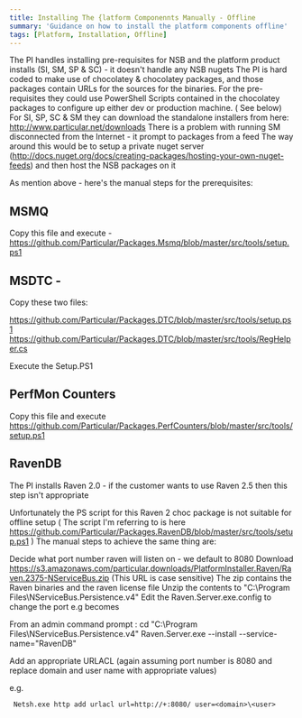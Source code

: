 ```yaml
---
title: Installing The {latform Componennts Manually - Offline
summary: 'Guidance on how to install the platform components offline'
tags: [Platform, Installation, Offline]
---
```


The PI handles installing pre-requisites for NSB and the platform product installs (SI, SM, SP & SC) - it doesn't handle any NSB nugets
The PI is hard coded to make use of chocolatey & chocolatey packages,  and those packages contain URLs for the sources for the binaries.
For the pre-requisites they could use PowerShell Scripts contained in the chocolatey packages to configure up either dev or production machine. ( See below) 
For SI, SP, SC & SM  they can download the standalone installers from here: http://www.particular.net/downloads
There is a problem with running SM disconnected from the Internet - it prompt to packages from a feed
The way around this would be to setup a private nuget server (http://docs.nuget.org/docs/creating-packages/hosting-your-own-nuget-feeds)
and then host the NSB packages on it

As mention above - here's the manual steps for the prerequisites:

## MSMQ 
Copy this file and execute -  https://github.com/Particular/Packages.Msmq/blob/master/src/tools/setup.ps1

## MSDTC  -
 Copy these two files:

https://github.com/Particular/Packages.DTC/blob/master/src/tools/setup.ps1
https://github.com/Particular/Packages.DTC/blob/master/src/tools/RegHelper.cs

Execute the Setup.PS1

## PerfMon Counters
Copy this file and execute https://github.com/Particular/Packages.PerfCounters/blob/master/src/tools/setup.ps1

## RavenDB 
The PI installs Raven 2.0 - if the customer wants to use Raven 2.5 then this step isn't appropriate

Unfortunately the PS script for this Raven 2 choc package is not suitable for offline setup  ( The script I'm referring to is here    https://github.com/Particular/Packages.RavenDB/blob/master/src/tools/setup.ps1  )
The manual steps to achieve the same thing are:

Decide what port number raven will listen on - we default to 8080
Download   https://s3.amazonaws.com/particular.downloads/PlatformInstaller.Raven/Raven.2375-NServiceBus.zip   (This URL is case sensitive) 
The zip contains the Raven binaries and the raven license file
Unzip the contents to "C:\Program Files\NServiceBus.Persistence.v4"
Edit the Raven.Server.exe.config to change the port 
     e.g  <add key="Raven/Port" value="*"/>  becomes  <add key="Raven/Port" value="8080"/>  

From an admin command prompt :
    cd  "C:\Program Files\NServiceBus.Persistence.v4"
    Raven.Server.exe  --install --service-name="RavenDB"

Add an appropriate URLACL (again assuming port number is 8080 and replace domain and user name with appropriate values)

        
e.g.

     Netsh.exe http add urlacl url=http://+:8080/ user=<domain>\<user>
